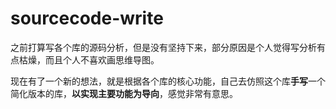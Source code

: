 # sourcecode-write

之前打算写各个库的源码分析，但是没有坚持下来，部分原因是个人觉得写分析有点枯燥，而且个人不喜欢画思维导图。

现在有了一个新的想法，就是根据各个库的核心功能，自己去仿照这个库**手写**一个简化版本的库，**以实现主要功能为导向**，感觉非常有意思。

